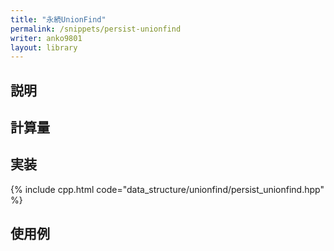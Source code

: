 ```yaml
---
title: "永続UnionFind"
permalink: /snippets/persist-unionfind
writer: anko9801
layout: library
---
```


## 説明

## 計算量


## 実装

{% include cpp.html code="data_structure/unionfind/persist_unionfind.hpp" %}

## 使用例


